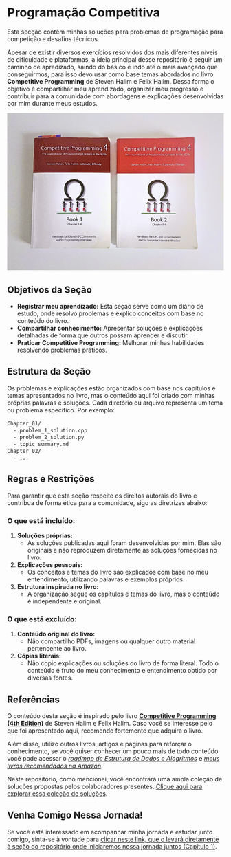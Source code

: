 # Programação Competitiva

Esta secção contém minhas soluções para problemas de programação para competição e desafios técnicos.

Apesar de existir diversos exercícios resolvidos dos mais diferentes níveis de dificuldade e plataformas, a ideia principal desse repositório é seguir um caminho de apredizado, saindo do básico e indo até o mais avançado que conseguirmos, para isso devo usar como base temas abordados no livro **Competitive Programming** de Steven Halim e Felix Halim. Dessa forma o objetivo é compartilhar meu aprendizado, organizar meu progresso e contribuir para a comunidade com abordagens e explicações desenvolvidas por mim durante meus estudos.

![Imagem contendo o Livro Competitive Programming 1 e 2 de Steven Halim e Felix Halim](/assets/CP0/cpbook-1-2.png)

## Objetivos da Seção

- **Registrar meu aprendizado:** Esta seção serve como um diário de estudo, onde resolvo problemas e explico conceitos com base no conteúdo do livro.
- **Compartilhar conhecimento:** Apresentar soluções e explicações detalhadas de forma que outros possam aprender e discutir.
- **Praticar Competitive Programming:** Melhorar minhas habilidades resolvendo problemas práticos.

## Estrutura da Seção

Os problemas e explicações estão organizados com base nos capítulos e temas apresentados no livro, mas o conteúdo aqui foi criado com minhas próprias palavras e soluções. Cada diretório ou arquivo representa um tema ou problema específico. Por exemplo:

```
Chapter_01/
  - problem_1_solution.cpp
  - problem_2_solution.py
  - topic_summary.md
Chapter_02/
  - ...
```

## Regras e Restrições

Para garantir que esta seção respeite os direitos autorais do livro e contribua de forma ética para a comunidade, sigo as diretrizes abaixo:

### O que está incluído:

1. **Soluções próprias:**
   - As soluções publicadas aqui foram desenvolvidas por mim. Elas são originais e não reproduzem diretamente as soluções fornecidas no livro.
2. **Explicações pessoais:**
   - Os conceitos e temas do livro são explicados com base no meu entendimento, utilizando palavras e exemplos próprios.
3. **Estrutura inspirada no livro:**
   - A organização segue os capítulos e temas do livro, mas o conteúdo é independente e original.

### O que está excluído:

1. **Conteúdo original do livro:**
   - Não compartilho PDFs, imagens ou qualquer outro material pertencente ao livro.
2. **Cópias literais:**
   - Não copio explicações ou soluções do livro de forma literal. Todo o conteúdo é fruto do meu conhecimento e entendimento obtido por diversas fontes.

## Referências

O conteúdo desta seção é inspirado pelo livro **[Competitive Programming (4th Edition)](https://cpbook.net/)** de Steven Halim e Felix Halim. Caso você se interesse pelo que foi apresentado aqui, recomendo fortemente que adquira o livro.

Além disso, utilizo outros livros, artigos e páginas para reforçar o conhecimento, se você quiser conhecer um pouco mais de todo conteúdo você pode acessar o [_roadmap de Estrutura de Dados e Alogritmos_](../data-structures-n-algorithms/roadmap/README.md) e [_meus livros recomendados na Amazon_](https://www.amazon.com.br/hz/wishlist/ls/1H9V3WSX9UBSG?ref_=wl_share).

Neste repositório, como mencionei, você encontrará uma ampla coleção de soluções propostas pelos colaboradores presentes. [Clique aqui para explorar essa coleção de soluções](./solutions/README.md).

## Venha Comigo Nessa Jornada!

Se você está interessado em acompanhar minha jornada e estudar junto comigo, sinta-se à vontade para [clicar neste link, que o levará diretamente à seção do repositório onde iniciaremos nossa jornada juntos (Capítulo 1)](./cpbook/Chapter_01/README.md).

